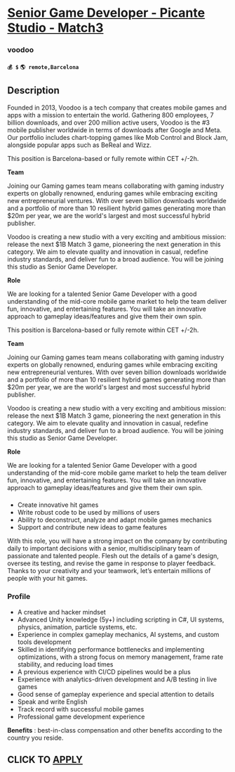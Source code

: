 # [Senior Game Developer - Picante Studio - Match3](https://www.remotewlb.com/apply/senior-game-developer-picante-studio-match3-132379)  
### voodoo  
#### `💰 $` `🌎 remote,Barcelona`  

## Description

Founded in 2013, Voodoo is a tech company that creates mobile games and apps with a mission to entertain the world. Gathering 800 employees, 7 billion downloads, and over 200 million active users, Voodoo is the #3 mobile publisher worldwide in terms of downloads after Google and Meta. Our portfolio includes chart-topping games like Mob Control and Block Jam, alongside popular apps such as BeReal and Wizz.

  

This position is Barcelona-based or fully remote within CET +/-2h.

  

 **Team**

  

Joining our Gaming games team means collaborating with gaming industry experts on globally renowned, enduring games while embracing exciting new entrepreneurial ventures. With over seven billion downloads worldwide and a portfolio of more than 10 resilient hybrid games generating more than $20m per year, we are the world's largest and most successful hybrid publisher.

  

Voodoo is creating a new studio with a very exciting and ambitious mission: release the next $1B Match 3 game, pioneering the next generation in this category. We aim to elevate quality and innovation in casual, redefine industry standards, and deliver fun to a broad audience. You will be joining this studio as Senior Game Developer.

  

 **Role**

  

We are looking for a talented Senior Game Developer with a good understanding of the mid-core mobile game market to help the team deliver fun, innovative, and entertaining features. You will take an innovative approach to gameplay ideas/features and give them their own spin.

  

This position is Barcelona-based or fully remote within CET +/-2h.

  

 **Team**

  

Joining our Gaming games team means collaborating with gaming industry experts on globally renowned, enduring games while embracing exciting new entrepreneurial ventures. With over seven billion downloads worldwide and a portfolio of more than 10 resilient hybrid games generating more than $20m per year, we are the world's largest and most successful hybrid publisher.

  

Voodoo is creating a new studio with a very exciting and ambitious mission: release the next $1B Match 3 game, pioneering the next generation in this category. We aim to elevate quality and innovation in casual, redefine industry standards, and deliver fun to a broad audience. You will be joining this studio as Senior Game Developer.

  

 **Role**

  

We are looking for a talented Senior Game Developer with a good understanding of the mid-core mobile game market to help the team deliver fun, innovative, and entertaining features. You will take an innovative approach to gameplay ideas/features and give them their own spin.

  

###

* Create innovative hit games
* Write robust code to be used by millions of users
* Ability to deconstruct, analyze and adapt mobile games mechanics
* Support and contribute new ideas to game features 

  

With this role, you will have a strong impact on the company by contributing daily to important decisions with a senior, multidisciplinary team of passionate and talented people. Flesh out the details of a game's design, oversee its testing, and revise the game in response to player feedback. Thanks to your creativity and your teamwork, let’s entertain millions of people with your hit games.

  

### Profile

* A creative and hacker mindset
* Advanced Unity knowledge (5y+) including scripting in C#, UI systems, physics, animation, particle systems, etc.
* Experience in complex gameplay mechanics, AI systems, and custom tools development
* Skilled in identifying performance bottlenecks and implementing optimizations, with a strong focus on memory management, frame rate stability, and reducing load times
* A previous experience with CI/CD pipelines would be a plus
* Experience with analytics-driven development and A/B testing in live games
* Good sense of gameplay experience and special attention to details
* Speak and write English
* Track record with successful mobile games
* Professional game development experience

  

 **Benefits** : best-in-class compensation and other benefits according to the country you reside.

  
## CLICK TO [APPLY](https://www.remotewlb.com/apply/senior-game-developer-picante-studio-match3-132379)

